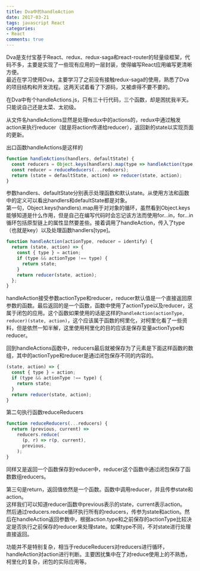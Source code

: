 ```yaml
---
title: Dva中的handleAction
date: 2017-03-21
tags: javascript React
categories: 
- React
comments: true
---
```


Dva是支付宝基于React、redux、redux-saga和react-router的轻量级框架，代码不多，主要是实现了一些现有应用的一层封装，使得编写React应用编写更清晰方便。  
最近在学习使用Dva，主要学习了之前没有接触redux-saga的使用，熟悉了Dva的项目结构和开发流程。这两天试着看了下源码，又被虐得不要不要的。

在Dva中有个handleActions.js，只有三十行代码，三个函数，却是困扰我半天。只能说自己还是太菜、太初级。

从文件名handleActions显然是处理redux中的actions的，redux中通过触发action来执行reducer（就是将action传递给reducer），返回新的state以实现页面的更新。

出口函数handleActions是这样的
```javascript
function handleActions(handlers, defaultState) {
  const reducers = Object.keys(handlers).map(type => handleAction(type, handlers[type]));
  const reducer = reduceReducers(...reducers);
  return (state = defaultState, action) => reducer(state, action);
}
```
参数handlers、defaultState分别表示处理函数和默认state。从使用方法和函数中的定义可以看出handlers和defaultState都是对象。  
第一句，Object.keys(handlers).map用于对对象的循环，虽然看到Object.keys能够知道是什么作用，但是自己在编写代码时会忘记该方法而使用for...in，for...in循环包括原型链上的属性显然要差些。接着调用了handleAction，传入了type（也就是key）以及处理函数handlers[type]。
```javascript
function handleAction(actionType, reducer = identify) {
  return (state, action) => {
    const { type } = action;
    if (type && actionType !== type) {
      return state;
    }
    return reducer(state, action);
  };
}
```
handleAction接受参数actionType和reducer，reducer默认值是一个直接返回原参数的函数。最后返回的是一个函数，函数中使用了actionType以及reducer，这属于闭包的应用。这个函数如果使用的话是这样的`handleAction(actionType, reducer)(state, action)`，这个应该属于函数的柯里化，对柯里化看了一些资料，但是依然一知半解，这里使用柯里化的目的应该是保存变量actionType和reducer。

回到handleActions函数中，reducers最后就被保存为了元素是下面这样函数的数组，其中的actionType和reducer是通过闭包保存不同的内容的。
```javascript
(state, action) => {
  const { type } = action;
  if (type && actionType !== type) {
    return state;
  }
  return reducer(state, action);
}
```

第二句执行函数reduceReducers
```javascript
function reduceReducers(...reducers) {
  return (previous, current) =>
    reducers.reduce(
      (p, r) => r(p, current),
      previous,
    );
}
```
同样又是返回一个函数保存到reducer中，reducer这个函数中通过闭包保存了函数数组reducers。

第三句是return，返回值依然是一个函数。函数中调用reducer，并且传参state和action。  
这样我们可以知道reducer函数中previous表示的state，current表示action。  
然后通过reducers.reduce循环执行所有的reducers，传参为state和action。然后在handleAction返回参数中，根据action.type和之前保存的actionType比较决定是否执行之前保存的reducer来处理state。如果type不同，不对state进行处理直接返回。

功能并不是特别复杂，相当于reduceReducers对reducers进行循环，handleAction对action进行判断。主要困扰集中在了对reduce使用上的不熟悉，柯里化的复杂，闭包的实际应用等。

